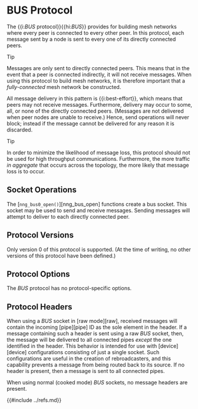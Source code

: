 # BUS Protocol

The {{i:*BUS* protocol}}{{hi:*BUS*}} provides for building mesh networks where
every peer is connected to every other peer.
In this protocol, each message sent by a node is sent to every one of
its directly connected peers.

> [!TIP]
> Messages are only sent to directly connected peers.
> This means that in the event that a peer is connected indirectly, it will not
> receive messages.
> When using this protocol to build mesh networks, it
> is therefore important that a _fully-connected_ mesh network be constructed.

All message delivery in this pattern is {{i:best-effort}}, which means that
peers may not receive messages.
Furthermore, delivery may occur to some,
all, or none of the directly connected peers.
(Messages are not delivered when peer nodes are unable to receive.)
Hence, send operations will never block; instead if the
message cannot be delivered for any reason it is discarded.

> [!TIP]
> In order to minimize the likelihood of message loss, this protocol
> should not be used for high throughput communications.
> Furthermore, the more traffic _in aggregate_ that occurs across the topology,
> the more likely that message loss is to occur.

## Socket Operations

The [`nng_bus0_open()`][nng_bus_open] functions create a bus socket.
This socket may be used to send and receive messages.
Sending messages will attempt to deliver to each directly connected peer.

## Protocol Versions

Only version 0 of this protocol is supported.
(At the time of writing, no other versions of this protocol have been defined.)

## Protocol Options

The _BUS_ protocol has no protocol-specific options.

## Protocol Headers

When using a _BUS_ socket in [raw mode][raw], received messages will
contain the incoming [pipe][pipe] ID as the sole element in the header.
If a message containing such a header is sent using a raw _BUS_ socket, then,
the message will be delivered to all connected pipes _except_ the one
identified in the header.
This behavior is intended for use with [device][device]
configurations consisting of just a single socket.
Such configurations are useful in the creation of rebroadcasters, and this
capability prevents a message from being routed back to its source.
If no header is present, then a message is sent to all connected pipes.

When using normal (cooked mode) _BUS_ sockets, no message headers are present.

{{#include ../refs.md}}
